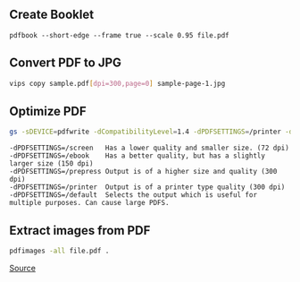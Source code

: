 ## Create Booklet

    pdfbook --short-edge --frame true --scale 0.95 file.pdf

## Convert PDF to JPG
```bash
vips copy sample.pdf[dpi=300,page=0] sample-page-1.jpg
```
## Optimize PDF
```bash
gs -sDEVICE=pdfwrite -dCompatibilityLevel=1.4 -dPDFSETTINGS=/printer -dNOPAUSE -dQUIET -dBATCH -sOutputFile=output.pdf input.pdf
```
```
-dPDFSETTINGS=/screen	Has a lower quality and smaller size. (72 dpi)
-dPDFSETTINGS=/ebook	Has a better quality, but has a slightly larger size (150 dpi)
-dPDFSETTINGS=/prepress	Output is of a higher size and quality (300 dpi)
-dPDFSETTINGS=/printer	Output is of a printer type quality (300 dpi)
-dPDFSETTINGS=/default	Selects the output which is useful for multiple purposes. Can cause large PDFS.
```
## Extract images from PDF
```bash
pdfimages -all file.pdf .
```
[Source](https://askubuntu.com/questions/150100/extracting-embedded-images-from-a-pdf)